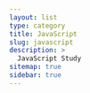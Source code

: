 ```yaml
---
layout: list
type: category
title: JavaScript
slug: javascript
description: >
  JavaScript Study
sitemap: true
sidebar: true
---
```

